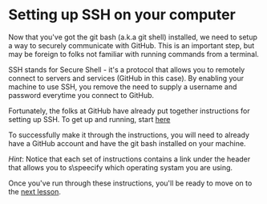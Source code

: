 # Setting up SSH on your computer
Now that you've got the git bash (a.k.a git shell) installed, we need to setup a way to securely communicate with GitHub. This is an important step, but may be foreign to folks not familiar with running commands from a terminal.

SSH stands for Secure Shell - it's a protocol that allows you to remotely connect to servers and services (GitHub in this case). By enabling your machine to use SSH, you remove the need to supply a username and password everytime you connect to GitHub.

Fortunately, the folks at GitHub have already put together instructions for setting up SSH. To get up and running, start [here](https://help.github.com/articles/connecting-to-github-with-ssh/)

To successfully make it through the instructions, you will need to already have a GitHub account and have the git bash installed on your machine.

*Hint*: Notice that each set of instructions contains a link under the header that allows you to s\speecify which operating systam you are using.

Once you've run through these instructions, you'll be ready to move on to the [next lesson]().

